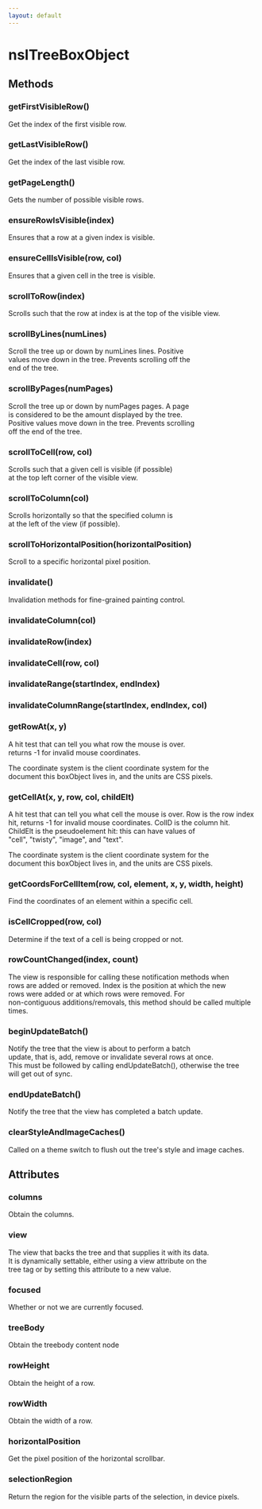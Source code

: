 ```yaml
---
layout: default
---
```


# nsITreeBoxObject #

## Methods ##

### getFirstVisibleRow() ###
  
Get the index of the first visible row.  
  

### getLastVisibleRow() ###
  
Get the index of the last visible row.  
  

### getPageLength() ###
  
Gets the number of possible visible rows.  
  

### ensureRowIsVisible(index) ###
  
Ensures that a row at a given index is visible.  
  

### ensureCellIsVisible(row, col) ###
  
Ensures that a given cell in the tree is visible.  
  

### scrollToRow(index) ###
  
Scrolls such that the row at index is at the top of the visible view.  
  

### scrollByLines(numLines) ###
  
Scroll the tree up or down by numLines lines. Positive  
values move down in the tree. Prevents scrolling off the  
end of the tree.   
  

### scrollByPages(numPages) ###
  
Scroll the tree up or down by numPages pages. A page  
is considered to be the amount displayed by the tree.  
Positive values move down in the tree. Prevents scrolling  
off the end of the tree.  
  

### scrollToCell(row, col) ###
  
Scrolls such that a given cell is visible (if possible)   
at the top left corner of the visible view.   
  

### scrollToColumn(col) ###
  
Scrolls horizontally so that the specified column is   
at the left of the view (if possible).  
  

### scrollToHorizontalPosition(horizontalPosition) ###
  
Scroll to a specific horizontal pixel position.  
  

### invalidate() ###
  
Invalidation methods for fine-grained painting control.  
  

### invalidateColumn(col) ###

### invalidateRow(index) ###

### invalidateCell(row, col) ###

### invalidateRange(startIndex, endIndex) ###

### invalidateColumnRange(startIndex, endIndex, col) ###

### getRowAt(x, y) ###
  
A hit test that can tell you what row the mouse is over.  
returns -1 for invalid mouse coordinates.  
  
The coordinate system is the client coordinate system for the  
document this boxObject lives in, and the units are CSS pixels.  
  

### getCellAt(x, y, row, col, childElt) ###
  
A hit test that can tell you what cell the mouse is over.  Row is the row index  
hit,  returns -1 for invalid mouse coordinates.  ColID is the column hit.  
ChildElt is the pseudoelement hit: this can have values of  
"cell", "twisty", "image", and "text".  
  
The coordinate system is the client coordinate system for the  
document this boxObject lives in, and the units are CSS pixels.  
  

### getCoordsForCellItem(row, col, element, x, y, width, height) ###
   
Find the coordinates of an element within a specific cell.   
  

### isCellCropped(row, col) ###
   
Determine if the text of a cell is being cropped or not.  
  

### rowCountChanged(index, count) ###
  
The view is responsible for calling these notification methods when  
rows are added or removed.  Index is the position at which the new  
rows were added or at which rows were removed.  For  
non-contiguous additions/removals, this method should be called multiple times.  
  

### beginUpdateBatch() ###
  
Notify the tree that the view is about to perform a batch  
update, that is, add, remove or invalidate several rows at once.  
This must be followed by calling endUpdateBatch(), otherwise the tree  
will get out of sync.  
  

### endUpdateBatch() ###
  
Notify the tree that the view has completed a batch update.  
  

### clearStyleAndImageCaches() ###
  
Called on a theme switch to flush out the tree's style and image caches.  
  

## Attributes ##

### columns ###
  
Obtain the columns.  
  

### view ###
  
The view that backs the tree and that supplies it with its data.  
It is dynamically settable, either using a view attribute on the  
tree tag or by setting this attribute to a new value.  
  

### focused ###
  
Whether or not we are currently focused.  
  

### treeBody ###
  
Obtain the treebody content node  
  

### rowHeight ###
  
Obtain the height of a row.  
  

### rowWidth ###
  
Obtain the width of a row.  
  

### horizontalPosition ###
  
Get the pixel position of the horizontal scrollbar.   
  

### selectionRegion ###
  
Return the region for the visible parts of the selection, in device pixels.  
  
